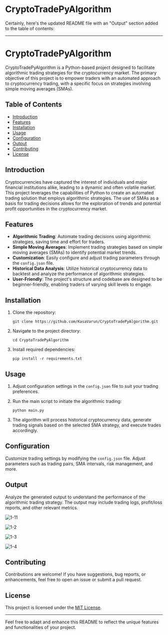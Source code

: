 # CryptoTradePyAlgorithm

Certainly, here's the updated README file with an "Output" section added to the table of contents:

---

# CryptoTradePyAlgorithm

CryptoTradePyAlgorithm is a Python-based project designed to facilitate algorithmic trading strategies for the cryptocurrency market. The primary objective of this project is to empower traders with an automated approach to cryptocurrency trading, with a specific focus on strategies involving simple moving averages (SMAs).

## Table of Contents

- [Introduction](#introduction)
- [Features](#features)
- [Installation](#installation)
- [Usage](#usage)
- [Configuration](#configuration)
- [Output](#output)
- [Contributing](#contributing)
- [License](#license)

## Introduction

Cryptocurrencies have captured the interest of individuals and major financial institutions alike, leading to a dynamic and often volatile market. This project leverages the capabilities of Python to create an automated trading solution that employs algorithmic strategies. The use of SMAs as a basis for trading decisions allows for the exploration of trends and potential profit opportunities in the cryptocurrency market.

## Features

- **Algorithmic Trading**: Automate trading decisions using algorithmic strategies, saving time and effort for traders.
- **Simple Moving Averages**: Implement trading strategies based on simple moving averages (SMAs) to identify potential market trends.
- **Customization**: Easily configure and adjust trading parameters through the `config.json` file.
- **Historical Data Analysis**: Utilize historical cryptocurrency data to backtest and analyze the performance of algorithmic strategies.
- **User-Friendly**: The project's structure and codebase are designed to be beginner-friendly, enabling traders of varying skill levels to engage.

## Installation

1. Clone the repository:

   ```
   git clone https://github.com/KasaVarun/CryptoTradePyAlgorithm.git
   ```

2. Navigate to the project directory:

   ```
   cd CryptoTradePyAlgorithm
   ```

3. Install required dependencies:

   ```
   pip install -r requirements.txt
   ```

## Usage

1. Adjust configuration settings in the `config.json` file to suit your trading preferences.

2. Run the main script to initiate the algorithmic trading:

   ```
   python main.py
   ```

3. The algorithm will process historical cryptocurrency data, generate trading signals based on the selected SMA strategy, and execute trades accordingly.

## Configuration

Customize trading settings by modifying the `config.json` file. Adjust parameters such as trading pairs, SMA intervals, risk management, and more.

## Output

Analyze the generated output to understand the performance of the algorithmic trading strategy. The output may include trading logs, profit/loss reports, and other relevant metrics.

![1-11](https://github.com/KasaVarun/CryptoTradePyAlgorithm/assets/68395933/57693cc8-d032-4de5-977b-9b4922fae082)

![1-2](https://github.com/KasaVarun/CryptoTradePyAlgorithm/assets/68395933/3266eb73-025c-41bd-8ee1-e2c4eb960708)

![1-3](https://github.com/KasaVarun/CryptoTradePyAlgorithm/assets/68395933/cb6b5d91-ed4f-4d3a-aa86-60aa519403a7)

![1-4](https://github.com/KasaVarun/CryptoTradePyAlgorithm/assets/68395933/889decda-6c57-42c5-8e01-f6ef895727fc)


## Contributing

Contributions are welcome! If you have suggestions, bug reports, or enhancements, feel free to open an issue or submit a pull request.

## License

This project is licensed under the [MIT License](LICENSE).

---

Feel free to adapt and enhance this README to reflect the unique features and functionalities of your project.
